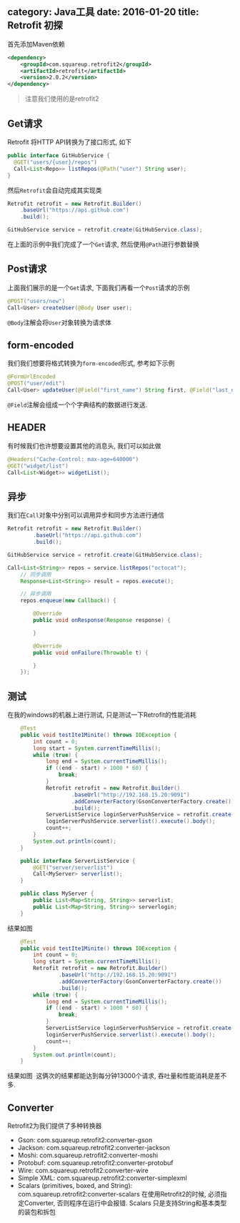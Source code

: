 category: Java工具
date: 2016-01-20
title: Retrofit 初探
---
首先添加Maven依赖
```xml
<dependency>
	<groupId>com.squareup.retrofit2</groupId>
	<artifactId>retrofit</artifactId>
	<version>2.0.2</version>
</dependency>
```
> 注意我们使用的是retrofit2

## Get请求
Retrofit 将HTTP API转换为了接口形式, 如下
```java
public interface GitHubService {
  @GET("users/{user}/repos")
  Call<List<Repo>> listRepos(@Path("user") String user);
}
```
然后`Retrofit`会自动完成其实现类
```java
Retrofit retrofit = new Retrofit.Builder()
    .baseUrl("https://api.github.com")
    .build();

GitHubService service = retrofit.create(GitHubService.class);
```
在上面的示例中我们完成了一个`Get`请求, 然后使用`@Path`进行参数替换

## Post请求
上面我们展示的是一个`Get`请求, 下面我们再看一个`Post`请求的示例
```java
@POST("users/new")
Call<User> createUser(@Body User user);
```
`@Body`注解会将`User`对象转换为请求体

## form-encoded
我们我们想要将格式转换为`form-encoded`形式, 参考如下示例
```java
@FormUrlEncoded
@POST("user/edit")
Call<User> updateUser(@Field("first_name") String first, @Field("last_name") String last);
```
`@Field`注解会组成一个个字典结构的数据进行发送.

## HEADER
有时候我们也许想要设置其他的消息头, 我们可以如此做
```java
@Headers("Cache-Control: max-age=640000")
@GET("widget/list")
Call<List<Widget>> widgetList();
```

## 异步
我们在`Call`对象中分别可以调用异步和同步方法进行通信
```java
Retrofit retrofit = new Retrofit.Builder()
		.baseUrl("https://api.github.com")
		.build();

GitHubService service = retrofit.create(GitHubService.class);

Call<List<String>> repos = service.listRepos("octocat");
	// 同步调用
	Response<List<String>> result = repos.execute();

	// 异步调用
	repos.enqueue(new Callback() {

		@Override
		public void onResponse(Response response) {

		}

		@Override
		public void onFailure(Throwable t) {

		}
	});
```

## 测试
在我的windows的机器上进行测试, 只是测试一下Retrofit的性能消耗
```java
	@Test
	public void testIte1Minite() throws IOException {
		int count = 0;
		long start = System.currentTimeMillis();
		while (true) {
			long end = System.currentTimeMillis();
			if ((end - start) > 1000 * 60) {
				break;
			}
			Retrofit retrofit = new Retrofit.Builder()
					.baseUrl("http://192.168.15.20:9091")
					.addConverterFactory(GsonConverterFactory.create())
					.build();
			ServerListService loginServerPushService = retrofit.create(ServerListService.class);
			loginServerPushService.serverlist().execute().body();
			count++;
		}
		System.out.println(count);
	}

	public interface ServerListService {
		@GET("server/serverlist")
		Call<MyServer> serverlist();
	}

	public class MyServer {
		public List<Map<String, String>> serverlist;
		public List<Map<String, String>> serverlogin;
	}
```
结果如图
![]()
```java
	@Test
	public void testIte1Minite() throws IOException {
		int count = 0;
		long start = System.currentTimeMillis();
		Retrofit retrofit = new Retrofit.Builder()
				.baseUrl("http://192.168.15.20:9091")
				.addConverterFactory(GsonConverterFactory.create())
				.build();
		while (true) {
			long end = System.currentTimeMillis();
			if ((end - start) > 1000 * 60) {
				break;
			}
			ServerListService loginServerPushService = retrofit.create(ServerListService.class);
			loginServerPushService.serverlist().execute().body();
			count++;
		}
		System.out.println(count);
	}
```
结果如图
![]()
这俩次的结果都能达到每分钟13000个请求, 吞吐量和性能消耗是差不多.

## Converter
Retrofit2为我们提供了多种转换器
* Gson: com.squareup.retrofit2:converter-gson
* Jackson: com.squareup.retrofit2:converter-jackson
* Moshi: com.squareup.retrofit2:converter-moshi
* Protobuf: com.squareup.retrofit2:converter-protobuf
* Wire: com.squareup.retrofit2:converter-wire
* Simple XML: com.squareup.retrofit2:converter-simplexml
* Scalars (primitives, boxed, and String): com.squareup.retrofit2:converter-scalars
在使用Retrofit2的时候, 必须指定Converter, 否则程序在运行中会报错. Scalars 只是支持String和基本类型的装包和拆包